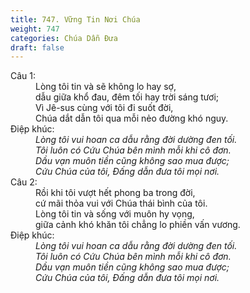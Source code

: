 ```yaml
---
title: 747. Vững Tin Nơi Chúa
weight: 747
categories: Chúa Dẫn Đưa
draft: false
---
```

<dl><dt>Câu 1:</dt><dd data-verse="1">Lòng tôi tin và sẽ không lo hay sợ, <br/>dẫu giữa khổ đau, đêm tối hay trời sáng tươi; <br/>Vì Jê-sus cùng với tôi đi suốt đời, <br/>Chúa dắt dẫn tôi qua mỗi nẻo đường khó nguy. </dd><dt>Điệp khúc:</dt><dd data-chorus="1"><em>Lòng tôi vui hoan ca dẫu rằng đời dường đen tối. <br/>Tôi luôn có Cứu Chúa bên mình mỗi khi cô đơn. <br/>Dầu vạn muôn tiền cũng không sao mua được; <br/>Cứu Chúa của tôi, Đấng dẫn đưa tôi mọi nơi. </em></dd><dt>Câu 2:</dt><dd data-verse="2">Rồi khi tôi vượt hết phong ba trong đời, <br/>cứ mãi thỏa vui với Chúa thái bình của tôi. <br/>Lòng tôi tin và sống với muôn hy vọng, <br/>giữa cảnh khó khăn tôi chẳng lo phiền vấn vương. </dd><dt>Điệp khúc:</dt><dd data-chorus="1"><em>Lòng tôi vui hoan ca dẫu rằng đời dường đen tối. <br/>Tôi luôn có Cứu Chúa bên mình mỗi khi cô đơn. <br/>Dầu vạn muôn tiền cũng không sao mua được; <br/>Cứu Chúa của tôi, Đấng dẫn đưa tôi mọi nơi. </em></dd></dl>